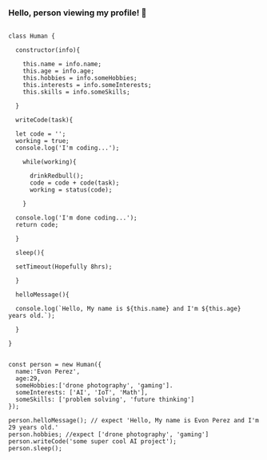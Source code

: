 ### Hello, person viewing my profile! 👋

```

class Human {

  constructor(info){

    this.name = info.name;
    this.age = info.age;
    this.hobbies = info.someHobbies;
    this.interests = info.someInterests;
    this.skills = info.someSkills;

  }

  writeCode(task){ 

  let code = '';
  working = true;
  console.log('I'm coding...');
  
    while(working){

      drinkRedbull();
      code = code + code(task);
      working = status(code);

    }

  console.log('I'm done coding...');
  return code;

  }

  sleep(){ 

  setTimeout(Hopefully 8hrs);

  }

  helloMessage(){

  console.log(`Hello, My name is ${this.name} and I'm ${this.age} years old.`);

  }

}


const person = new Human({
  name:'Evon Perez', 
  age:29, 
  someHobbies:['drone photography', 'gaming'].
  someInterests: ['AI', 'IoT', 'Math'],
  someSkills: ['problem solving', 'future thinking']
});

person.helloMessage(); // expect 'Hello, My name is Evon Perez and I'm 29 years old.'
person.hobbies; //expect ['drone photography', 'gaming']
person.writeCode('some super cool AI project');
person.sleep();


```




<!--
**Perez3von/Perez3von** is a ✨ _special_ ✨ repository because its `README.md` (this file) appears on your GitHub profile.

Here are some ideas to get you started:

- 🔭 I’m currently working on ...
- 🌱 I’m currently learning ...
- 👯 I’m looking to collaborate on ...
- 🤔 I’m looking for help with ...
- 💬 Ask me about ...
- 📫 How to reach me: ...
- 😄 Pronouns: ...
- ⚡ Fun fact: ...
-->

